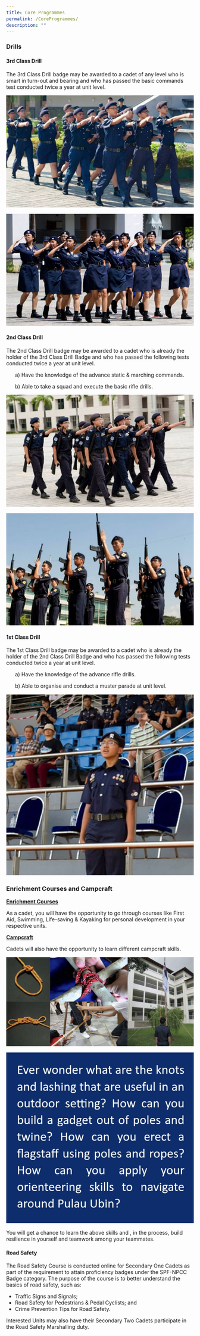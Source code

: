 ```yaml
---
title: Core Programmes
permalink: /CoreProgrammes/
description: ""
---
```

### Drills
#### **3rd Class Drill**

The 3rd Class Drill badge may be awarded to a cadet of any level who is smart in turn-out and bearing and who has passed the basic commands test conducted twice a year at unit level.

![](/images/3rd-Class-Drill-01.jpg)

![](/images/3rd-Class-Drill-02.jpg)

#### **2nd Class Drill**

The 2nd Class Drill badge may be awarded to a cadet who is already the holder of the 3rd Class Drill Badge and who has passed the following tests conducted twice a year at unit level.
<ol>a) Have the knowledge of the advance static & marching commands.</ol>
<ol>b) Able to take a squad and execute the basic rifle drills.</ol>

![](/images/2nd-Class-Drill-01.jpg)

![](/images/2nd-Class-Drill-02.jpg)

#### **1st Class Drill**

The 1st Class Drill badge may be awarded to a cadet who is already the holder of the 2nd Class Drill Badge and who has passed the following tests conducted twice a year at unit level.
<ol>a) Have the knowledge of the advance rifle drills.</ol>
<ol>b) Able to organise and conduct a muster parade at unit level.</ol>

![](/images/1st-Class-Dril-01.jpg)

### Enrichment Courses and Campcraft

<b><u>Enrichment Courses</b></u>

As a cadet, you will have the opportunity to go through courses like First Aid, Swimming, Life-saving & Kayaking for personal development in your respective units.

<b><u>Campcraft</b></u>

Cadets will also have the opportunity to learn different campcraft skills.

![](/images/campcraft.jpg)

![](/images/Screenshot_20230105_112247_Samsung%20Internet.jpg)

You will get a chance to learn the above skills and , in the process, build resilience in yourself and teamwork among your teammates.

#### **Road Safety**

The Road Safety Course is conducted online for Secondary One Cadets as part of the requirement to attain proficiency badges under the SPF-NPCC Badge category. The purpose of the course is to better understand the basics of road safety, such as:
* Traffic Signs and Signals;
* Road Safety for Pedestrians & Pedal Cyclists; and
* Crime Prevention Tips for Road Safety.

Interested Units may also have their Secondary Two Cadets participate in the Road Safety Marshalling duty.